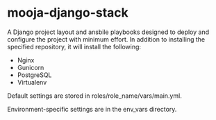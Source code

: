 # mooja-django-stack

A Django project layout and ansbile playbooks designed to deploy and configure
the project with minimum effort. In addition to installing the specified repository,
it will install the following:

* Nginx
* Gunicorn
* PostgreSQL
* Virtualenv


Default settings are stored in roles/role_name/vars/main.yml.

Environment-specific settings are in the env_vars directory.
